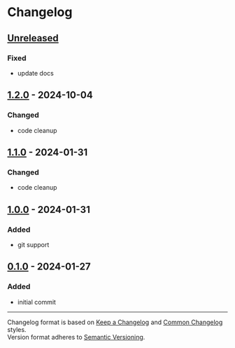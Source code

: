 # Changelog

## [Unreleased]

### Fixed

 - update docs

## [1.2.0] - 2024-10-04

### Changed

 * code cleanup

## [1.1.0] - 2024-01-31

### Changed

 * code cleanup

## [1.0.0] - 2024-01-31

### Added

 * git support

## [0.1.0] - 2024-01-27

### Added

 * initial commit

[Unreleased]: https://github.com/aanatoly/pdk-semver
[1.2.0]: https://github.com/aanatoly/pdk-semver/releases/tag/1.2.0
[1.1.0]: https://github.com/aanatoly/pdk-semver/releases/tag/1.1.0
[1.0.0]: https://github.com/aanatoly/pdk-semver/releases/tag/1.0.0
[0.1.0]: https://github.com/aanatoly/pdk-semver/releases/tag/0.1.0

------
Changelog format is based on [Keep a Changelog][kacl] and [Common Changelog][ccl] styles.<br>
Version format adheres to [Semantic Versioning][semver].

[semver]: https://semver.org/spec/v2.0.0.html "Semantic Versioning"
[kacl]: https://keepachangelog.com/en/ "Keep a Changelog"
[ccl]: https://common-changelog.org/ "Common Changelog"
